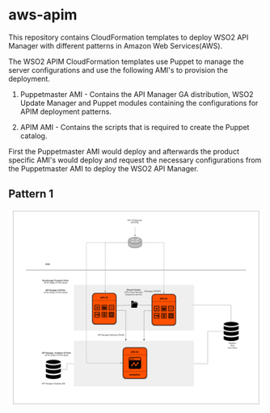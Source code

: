 # aws-apim

This repository contains CloudFormation templates to deploy WSO2 API Manager with different patterns in Amazon Web Services(AWS).

The WSO2 APIM CloudFormation templates use Puppet to manage the server configurations and use the following AMI's to provision the deployment.

1. Puppetmaster AMI - Contains the API Manager GA distribution, WSO2 Update Manager and Puppet modules containing the configurations for APIM deployment patterns.

2. APIM AMI - Contains the scripts that is required to create the Puppet catalog.

First the Puppetmaster AMI would deploy and afterwards the product specific AMI's would deploy and request the necessary configurations from the Puppetmaster AMI to deploy the WSO2 API Manager.

## Pattern 1
![pattern1](images/deployment.png)
